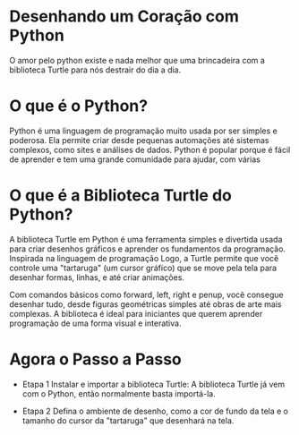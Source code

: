 # Desenhando um Coração com Python

O amor pelo python existe e nada melhor que uma brincadeira com a biblioteca Turtle para nós destrair do dia a dia.

# O que é o Python?
Python é uma linguagem de programação muito usada por ser simples e poderosa. Ela permite criar desde pequenas automações até sistemas complexos, como sites e análises de dados. Python é popular porque é fácil de aprender e tem uma grande comunidade para ajudar, com várias

# O que é a Biblioteca Turtle do Python?
A biblioteca Turtle em Python é uma ferramenta simples e divertida usada para criar desenhos gráficos e aprender os fundamentos da programação. Inspirada na linguagem de programação Logo, a Turtle permite que você controle uma "tartaruga" (um cursor gráfico) que se move pela tela para desenhar formas, linhas, e até criar animações.

Com comandos básicos como forward, left, right e penup, você consegue desenhar tudo, desde figuras geométricas simples até obras de arte mais complexas. A biblioteca é ideal para iniciantes que querem aprender programação de uma forma visual e interativa.

# Agora o Passo a Passo
- Etapa 1
  Instalar e importar a biblioteca Turtle:
  A biblioteca Turtle já vem com o Python, então normalmente basta importá-la.

- Etapa 2
  Defina o ambiente de desenho, como a cor de fundo da tela e o tamanho do cursor da "tartaruga" que desenhará na tela.
